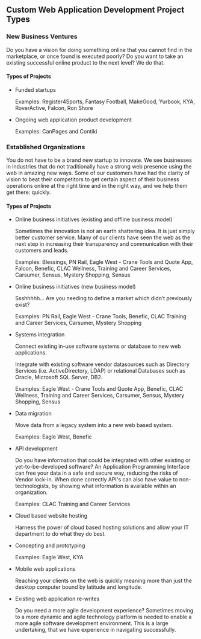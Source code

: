 ## Custom Web Application Development Project Types

### New Business Ventures

Do you have a vision for doing something online that you cannot find in the marketplace, or once found is executed poorly? Do you want to take an existing successful online product to the next level? We do that.

#### Types of Projects

* Funded startups

  Examples: Register4Sports, Fantasy Football, MakeGood, Yurbook, KYA, RoverActive, Falcon, Ron Shore

* Ongoing web application product development

  Examples: CanPages and Contiki

### Established Organizations

You do not have to be a brand new startup to innovate. We see businesses in industries that do not traditionally have a strong web presence using the web in amazing new ways. Some of our customers have had the clarity of vision to beat their competitors to get certain aspect of their business operations online at the right time and in the right way, and we help them get there: quickly. 


#### Types of Projects

* Online business initiatives (existing and offline business model)

  Sometimes the innovation is not an earth shattering idea. It is just simply better customer service. Many of our clients have seen the web as the next step in increasing their transparency and communication with their customers and leads.

  Examples: Blessings, PN Rail, Eagle West - Crane Tools and Quote App, Falcon, Benefic, CLAC Wellness, Training and Career Services, Carsumer, Sensus, Mystery Shopping, Sensus

* Online business initiatives (new business model)
  
  Ssshhhhh... Are you needing to define a market which didn’t previously exist?
  
  Examples: PN Rail, Eagle West - Crane Tools, Benefic, CLAC Training and Career Services, Carsumer, Mystery Shopping

* Systems integration

  Connect existing in-use software systems or database to new web applications. 

  Integrate with existing software vendor datasources such as Directory Services (i.e. ActiveDirectory, LDAP) or relational Databases such as Oracle, Microsoft SQL Server, DB2.

  Examples: Eagle West - Crane Tools and Quote App, Benefic, CLAC Wellness, Training and Career Services, Carsumer, Sensus, Mystery Shopping, Sensus

* Data migration

  Move data from a legacy system into a new web based system.

  Examples: Eagle West, Benefic

* API development

  Do you have information that could be integrated with other existing or yet-to-be-developed software? An Application Programming Interface can free your data in a safe and secure way, reducing the risks of Vendor lock-in. When done correctly API's can also have value to non-technologists, by showing what information is available within an organization.

  Examples: CLAC Training and Career Services

* Cloud based website hosting

  Harness the power of cloud based hosting solutions and allow your IT department to do what they do best.
  
* Concepting and prototyping

  Examples: Eagle West, KYA

* Mobile web applications

  Reaching your clients on the web is quickly meaning more than just the desktop computer bound by latitude and longitude.

* Existing web application re-writes

  Do you need a more agile development experience? Sometimes moving to a more dynamic and agile technology platform is needed to enable a more agile software development environment. This is a large undertaking, that we have experience in navigating successfully.

